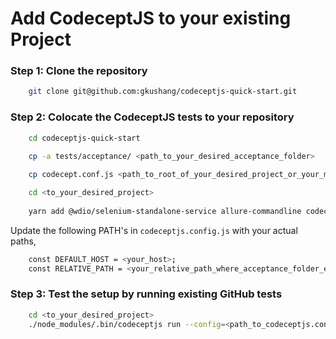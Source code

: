 
# Add CodeceptJS to your existing Project

### Step 1: Clone the repository

```bash
    git clone git@github.com:gkushang/codeceptjs-quick-start.git
```

### Step 2: Colocate the CodeceptJS tests to your repository

```bash
    cd codeceptjs-quick-start

    cp -a tests/acceptance/ <path_to_your_desired_acceptance_folder>
    
    cp codecept.conf.js <path_to_root_of_your_desired_project_or_your_monorepo> 

    cd <to_your_desired_project>
    
    yarn add @wdio/selenium-standalone-service allure-commandline codeceptjs codeceptjs-selenium debug faker protractor rimraf should webdriverio -D
```

Update the following PATH's in `codeceptjs.config.js` with your actual paths,

```bash
    const DEFAULT_HOST = <your_host>;
    const RELATIVE_PATH = <your_relative_path_where_acceptance_folder_exists>
```

### Step 3: Test the setup by running existing GitHub tests

```bash
    cd <to_your_desired_project>
    ./node_modules/.bin/codeceptjs run --config=<path_to_codeceptjs.conf.js_file>
```



